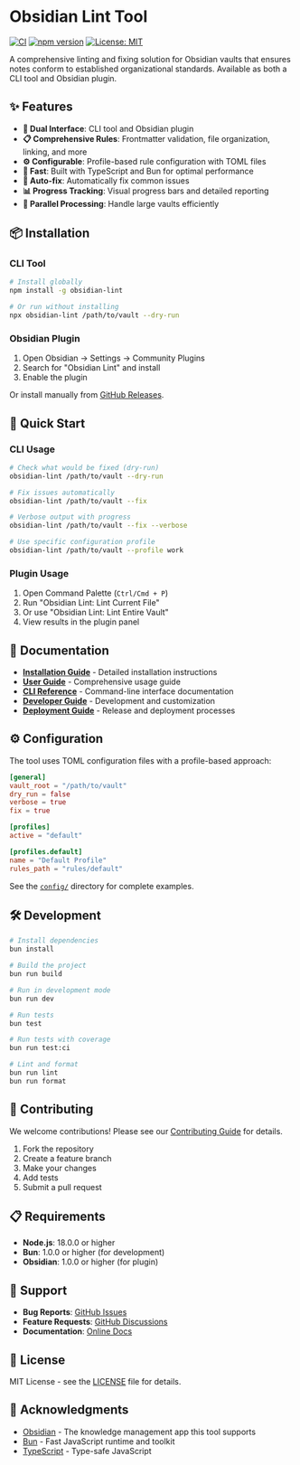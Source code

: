 # Obsidian Lint Tool

[![CI](https://github.com/obsidian-lint/obsidian-lint/workflows/CI/badge.svg)](https://github.com/obsidian-lint/obsidian-lint/actions)
[![npm version](https://badge.fury.io/js/obsidian-lint.svg)](https://www.npmjs.com/package/obsidian-lint)
[![License: MIT](https://img.shields.io/badge/License-MIT-yellow.svg)](https://opensource.org/licenses/MIT)

A comprehensive linting and fixing solution for Obsidian vaults that ensures notes conform to established organizational standards. Available as both a CLI tool and Obsidian plugin.

## ✨ Features

- **🔧 Dual Interface**: CLI tool and Obsidian plugin
- **📋 Comprehensive Rules**: Frontmatter validation, file organization, linking, and more
- **⚙️ Configurable**: Profile-based rule configuration with TOML files
- **🚀 Fast**: Built with TypeScript and Bun for optimal performance
- **🔄 Auto-fix**: Automatically fix common issues
- **📊 Progress Tracking**: Visual progress bars and detailed reporting
- **🎯 Parallel Processing**: Handle large vaults efficiently

## 📦 Installation

### CLI Tool

```bash
# Install globally
npm install -g obsidian-lint

# Or run without installing
npx obsidian-lint /path/to/vault --dry-run
```

### Obsidian Plugin

1. Open Obsidian → Settings → Community Plugins
2. Search for "Obsidian Lint" and install
3. Enable the plugin

Or install manually from [GitHub Releases](https://github.com/obsidian-lint/obsidian-lint/releases).

## 🚀 Quick Start

### CLI Usage

```bash
# Check what would be fixed (dry-run)
obsidian-lint /path/to/vault --dry-run

# Fix issues automatically
obsidian-lint /path/to/vault --fix

# Verbose output with progress
obsidian-lint /path/to/vault --fix --verbose

# Use specific configuration profile
obsidian-lint /path/to/vault --profile work
```

### Plugin Usage

1. Open Command Palette (`Ctrl/Cmd + P`)
2. Run "Obsidian Lint: Lint Current File"
3. Or use "Obsidian Lint: Lint Entire Vault"
4. View results in the plugin panel

## 📖 Documentation

- **[Installation Guide](docs/installation.md)** - Detailed installation instructions
- **[User Guide](docs/user-guide.md)** - Comprehensive usage guide
- **[CLI Reference](docs/cli-usage.md)** - Command-line interface documentation
- **[Developer Guide](docs/developer-guide.md)** - Development and customization
- **[Deployment Guide](docs/deployment.md)** - Release and deployment processes

## ⚙️ Configuration

The tool uses TOML configuration files with a profile-based approach:

```toml
[general]
vault_root = "/path/to/vault"
dry_run = false
verbose = true
fix = true

[profiles]
active = "default"

[profiles.default]
name = "Default Profile"
rules_path = "rules/default"
```

See the [`config/`](config/) directory for complete examples.

## 🛠️ Development

```bash
# Install dependencies
bun install

# Build the project
bun run build

# Run in development mode
bun run dev

# Run tests
bun test

# Run tests with coverage
bun run test:ci

# Lint and format
bun run lint
bun run format
```

## 🤝 Contributing

We welcome contributions! Please see our [Contributing Guide](CONTRIBUTING.md) for details.

1. Fork the repository
2. Create a feature branch
3. Make your changes
4. Add tests
5. Submit a pull request

## 📋 Requirements

- **Node.js**: 18.0.0 or higher
- **Bun**: 1.0.0 or higher (for development)
- **Obsidian**: 1.0.0 or higher (for plugin)

## 🐛 Support

- **Bug Reports**: [GitHub Issues](https://github.com/obsidian-lint/obsidian-lint/issues)
- **Feature Requests**: [GitHub Discussions](https://github.com/obsidian-lint/obsidian-lint/discussions)
- **Documentation**: [Online Docs](https://obsidian-lint.github.io/obsidian-lint/)

## 📄 License

MIT License - see the [LICENSE](LICENSE) file for details.

## 🙏 Acknowledgments

- [Obsidian](https://obsidian.md/) - The knowledge management app this tool supports
- [Bun](https://bun.sh/) - Fast JavaScript runtime and toolkit
- [TypeScript](https://www.typescriptlang.org/) - Type-safe JavaScript
